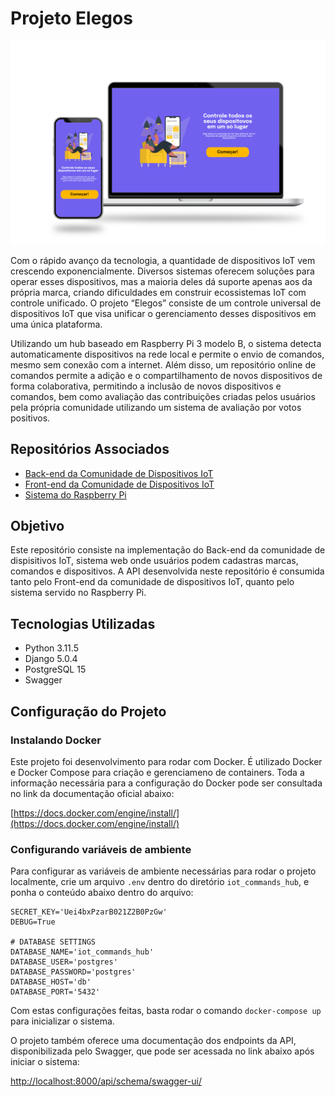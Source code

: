 # Projeto Elegos
![Imagem do Projeto](https://github.com/PcObserver/assets/blob/main/elegos_image.png)

Com o rápido avanço da tecnologia, a quantidade de dispositivos IoT vem crescendo exponencialmente. Diversos sistemas oferecem soluções para operar esses dispositivos, mas a maioria deles dá suporte apenas aos da própria marca, criando dificuldades em construir ecossistemas IoT com controle unificado. O projeto “Elegos” consiste de um controle universal de dispositivos IoT que visa unificar o gerenciamento desses dispositivos em uma única plataforma.

Utilizando um hub baseado em Raspberry Pi 3 modelo B, o sistema detecta automaticamente dispositivos na rede local e permite o envio de comandos, mesmo sem conexão com a internet. Além disso, um repositório online de comandos permite a adição e o compartilhamento de novos dispositivos de forma colaborativa, permitindo a inclusão de novos dispositivos e comandos, bem como avaliação das contribuições criadas pelos usuários pela própria comunidade utilizando um sistema de avaliação por votos positivos.

## Repositórios Associados
- [Back-end da Comunidade de Dispositivos IoT](https://github.com/PcObserver/iot-commands-hub)
- [Front-end da Comunidade de Dispositivos IoT](https://github.com/PcObserver/TCC-iot-hub)
- [Sistema do Raspberry Pi](https://github.com/PcObserver/TCC-RaspClient)

## Objetivo

Este repositório consiste na implementação do Back-end da comunidade de dispisitivos IoT, sistema web onde usuários podem cadastras marcas, comandos e dispositivos. A API desenvolvida neste repositório é consumida tanto pelo Front-end da comunidade de dispositivos IoT, quanto pelo sistema servido no Raspberry Pi.

## Tecnologias Utilizadas

- Python 3.11.5
- Django 5.0.4
- PostgreSQL 15
- Swagger

## Configuração do Projeto

### Instalando Docker

Este projeto foi desenvolvimento para rodar com Docker. É utilizado Docker e Docker Compose para criação e gerenciameno de containers. Toda a informação necessária para a configuração do Docker pode ser consultada no link da documentação oficial abaixo:

[https://docs.docker.com/engine/install/](https://docs.docker.com/engine/install/)

### Configurando variáveis de ambiente

Para configurar as variáveis de ambiente necessárias para rodar o projeto localmente, crie um arquivo `.env` dentro do diretório `iot_commands_hub`, e ponha o conteúdo abaixo dentro do arquivo:

```
SECRET_KEY='Uei4bxPzarB021Z2B0PzGw'
DEBUG=True

# DATABASE SETTINGS
DATABASE_NAME='iot_commands_hub'
DATABASE_USER='postgres'
DATABASE_PASSWORD='postgres'
DATABASE_HOST='db'
DATABASE_PORT='5432'
```

Com estas configurações feitas, basta rodar o comando `docker-compose up` para inicializar o sistema. 

O projeto também oferece uma documentação dos endpoints da API, disponibilizada pelo Swagger, que pode ser acessada no link abaixo após iniciar o sistema:

[http://localhost:8000/api/schema/swagger-ui/](http://localhost:8000/api/schema/swagger-ui/)
